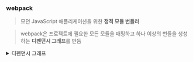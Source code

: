 ### webpack

> 모던 JavaScript 애플리케이션을 위한 <strong>정적 모듈 번들러</strong>

> webpack은 프로젝트에 필요한 모든 모듈을 매핑하고 하나 이상의 번들을 생성하는 <strong>디펜던시 그래프</strong>를 만듬

<details>
<summary>디펜던시 그래프</summary>
<div markdown="1">

        ```
        ```

</div>
</details>